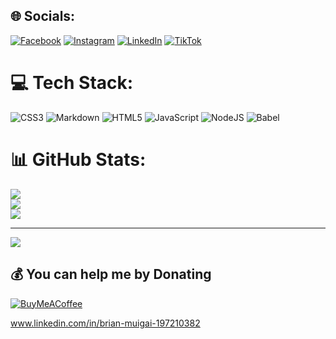
## 🌐 Socials:
[![Facebook](https://img.shields.io/badge/Facebook-%231877F2.svg?logo=Facebook&logoColor=white)](https://facebook.com/brain.brian.929031) [![Instagram](https://img.shields.io/badge/Instagram-%23E4405F.svg?logo=Instagram&logoColor=white)](https://instagram.com/muigai5570) [![LinkedIn](https://img.shields.io/badge/LinkedIn-%230077B5.svg?logo=linkedin&logoColor=white)](https://linkedin.com/in/brian-muigai-197210382) [![TikTok](https://img.shields.io/badge/TikTok-%23000000.svg?logo=TikTok&logoColor=white)](https://tiktok.com/@brianmuigai18) 

# 💻 Tech Stack:
![CSS3](https://img.shields.io/badge/css3-%231572B6.svg?style=for-the-badge&logo=css3&logoColor=white) ![Markdown](https://img.shields.io/badge/markdown-%23000000.svg?style=for-the-badge&logo=markdown&logoColor=white) ![HTML5](https://img.shields.io/badge/html5-%23E34F26.svg?style=for-the-badge&logo=html5&logoColor=white) ![JavaScript](https://img.shields.io/badge/javascript-%23323330.svg?style=for-the-badge&logo=javascript&logoColor=%23F7DF1E) ![NodeJS](https://img.shields.io/badge/node.js-6DA55F?style=for-the-badge&logo=node.js&logoColor=white) ![Babel](https://img.shields.io/badge/Babel-F9DC3e?style=for-the-badge&logo=babel&logoColor=black)
# 📊 GitHub Stats:
![](https://github-readme-stats.vercel.app/api?username=brianmuigai2-stack&theme=dark&hide_border=false&include_all_commits=false&count_private=false)<br/>
![](https://nirzak-streak-stats.vercel.app/?user=brianmuigai2-stack&theme=dark&hide_border=false)<br/>
![](https://github-readme-stats.vercel.app/api/top-langs/?username=brianmuigai2-stack&theme=dark&hide_border=false&include_all_commits=false&count_private=false&layout=compact)

---
[![](https://visitcount.itsvg.in/api?id=brianmuigai2-stack&icon=0&color=0)](https://visitcount.itsvg.in)

  ## 💰 You can help me by Donating
  [![BuyMeACoffee](https://img.shields.io/badge/Buy%20Me%20a%20Coffee-ffdd00?style=for-the-badge&logo=buy-me-a-coffee&logoColor=black)](https://buymeacoffee.com/muigai5570) 

  
www.linkedin.com/in/brian-muigai-197210382

